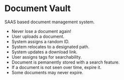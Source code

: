 # Document Vault

SAAS based document management system.

- Never lose a document again!
- User uploads a document.
- System assigns a random ID.
- System relocates to a designated path.
- System updates a download link.
- User assigns tags for searchability.
- Document is pemanently stored with a search feature.
- If a document is not seen over time, expire it.
- Some documents may never expire.